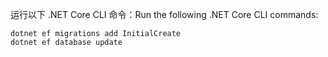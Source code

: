 
<span data-ttu-id="631e7-101">运行以下 .NET Core CLI 命令：</span><span class="sxs-lookup"><span data-stu-id="631e7-101">Run the following .NET Core CLI commands:</span></span>

```dotnetcli
dotnet ef migrations add InitialCreate
dotnet ef database update
```
